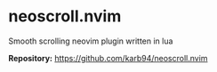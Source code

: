 # neoscroll.nvim

Smooth scrolling neovim plugin written in lua

**Repository:** <https://github.com/karb94/neoscroll.nvim>

<!-- vim: set ft=markdown: -->